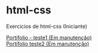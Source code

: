 # html-css
 Exercicios de html-css (Iniciante)

<a href="#"> Portifolio - teste1  (Em manutenção)</a><br>
<a href="#"> Portifolio teste2 (Em manutenção)</a>